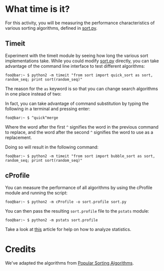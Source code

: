 # What time is it?
For this activity, you will be measuring the performance characteristics of
various sorting algorithms, defined in [sort.py](sort.py).


## Timeit
Experiment with the timeit module by seeing how long the various sort
implementations take. While you could modify [sort.py](sort.py) directly, you
can take advantage of the command line interface to test different algorithms:

```console
foo@bar:~ $ python2 -m timeit "from sort import quick_sort as sort, random_seq; print sort(random_seq)"
```

The reason for the `as` keyword is so that you can change search algorithms in
one place instead of two:

In fact, you can take advantage of command substitution by typing the following
in a terminal and pressing enter:

```console
foo@bar:~ $ ^quick^merge
```
Where the word after the first `^` signifies the word in the previous command to
replace, and the word after the second `^` signifies the word to use as a
replacement.

Doing so will result in the following command:

```console
foo@bar:~ $ python2 -m timeit "from sort import bubble_sort as sort, random_seq; print sort(random_seq)"
```

## cProfile
You can measure the performance of all algorithms by using the cProfile module
and running the script:

```console
foo@bar:~ $ python2 -m cProfile -o sort.profile sort.py
```

You can then pass the resulting `sort.profile` file to the `pstats` module:

```console
foo@bar:~ $ python2 -m pstats sort.profile
```

Take a look at
[this](https://www.stefaanlippens.net/python_profiling_with_pstats_interactive_mode/)
article for help on how to analyze statistics.




# Credits
We've adapted the algorithms from 
[Popular Sorting Algorithms](http://python3.codes/popular-sorting-algorithms/).
